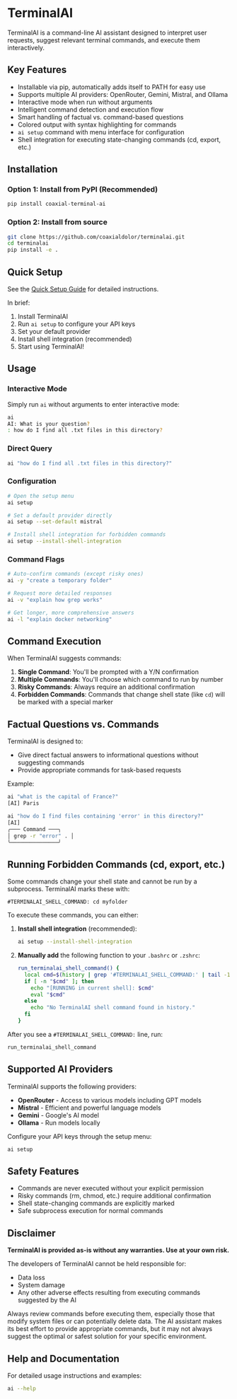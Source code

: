 # TerminalAI

TerminalAI is a command-line AI assistant designed to interpret user requests, suggest relevant terminal commands, and execute them interactively.

## Key Features
- Installable via pip, automatically adds itself to PATH for easy use
- Supports multiple AI providers: OpenRouter, Gemini, Mistral, and Ollama
- Interactive mode when run without arguments
- Intelligent command detection and execution flow
- Smart handling of factual vs. command-based questions
- Colored output with syntax highlighting for commands
- `ai setup` command with menu interface for configuration
- Shell integration for executing state-changing commands (cd, export, etc.)

## Installation

### Option 1: Install from PyPI (Recommended)
```sh
pip install coaxial-terminal-ai
```

### Option 2: Install from source
```sh
git clone https://github.com/coaxialdolor/terminalai.git
cd terminalai
pip install -e .
```

## Quick Setup

See the [Quick Setup Guide](quick_setup_guide.md) for detailed instructions.

In brief:
1. Install TerminalAI
2. Run `ai setup` to configure your API keys
3. Set your default provider
4. Install shell integration (recommended)
5. Start using TerminalAI!

## Usage

### Interactive Mode
Simply run `ai` without arguments to enter interactive mode:
```sh
ai
AI: What is your question?
: how do I find all .txt files in this directory?
```

### Direct Query
```sh
ai "how do I find all .txt files in this directory?"
```

### Configuration
```sh
# Open the setup menu
ai setup

# Set a default provider directly
ai setup --set-default mistral

# Install shell integration for forbidden commands
ai setup --install-shell-integration
```

### Command Flags
```sh
# Auto-confirm commands (except risky ones)
ai -y "create a temporary folder"

# Request more detailed responses
ai -v "explain how grep works"

# Get longer, more comprehensive answers
ai -l "explain docker networking"
```

## Command Execution

When TerminalAI suggests commands:

1. **Single Command**: You'll be prompted with a Y/N confirmation
2. **Multiple Commands**: You'll choose which command to run by number
3. **Risky Commands**: Always require an additional confirmation
4. **Forbidden Commands**: Commands that change shell state (like `cd`) will be marked with a special marker

## Factual Questions vs. Commands

TerminalAI is designed to:
- Give direct factual answers to informational questions without suggesting commands
- Provide appropriate commands for task-based requests

Example:
```sh
ai "what is the capital of France?"
[AI] Paris

ai "how do I find files containing 'error' in this directory?"
[AI] 
╭─── Command ───╮
│ grep -r "error" . │
╰───────────────╯
```

## Running Forbidden Commands (cd, export, etc.)

Some commands change your shell state and cannot be run by a subprocess. TerminalAI marks these with:

```
#TERMINALAI_SHELL_COMMAND: cd myfolder
```

To execute these commands, you can either:

1. **Install shell integration** (recommended):
   ```sh
   ai setup --install-shell-integration
   ```
   
2. **Manually add** the following function to your `.bashrc` or `.zshrc`:
   ```sh
   run_terminalai_shell_command() {
     local cmd=$(history | grep '#TERMINALAI_SHELL_COMMAND:' | tail -1 | sed 's/.*#TERMINALAI_SHELL_COMMAND: //')
     if [ -n "$cmd" ]; then
       echo "[RUNNING in current shell]: $cmd"
       eval "$cmd"
     else
       echo "No TerminalAI shell command found in history."
     fi
   }
   ```

After you see a `#TERMINALAI_SHELL_COMMAND:` line, run:
```sh
run_terminalai_shell_command
```

## Supported AI Providers

TerminalAI supports the following providers:
- **OpenRouter** - Access to various models including GPT models
- **Mistral** - Efficient and powerful language models
- **Gemini** - Google's AI model
- **Ollama** - Run models locally

Configure your API keys through the setup menu:
```sh
ai setup
```

## Safety Features

- Commands are never executed without your explicit permission
- Risky commands (rm, chmod, etc.) require additional confirmation
- Shell state-changing commands are explicitly marked
- Safe subprocess execution for normal commands

## Disclaimer

**TerminalAI is provided as-is without any warranties. Use at your own risk.**

The developers of TerminalAI cannot be held responsible for:
- Data loss
- System damage
- Any other adverse effects resulting from executing commands suggested by the AI

Always review commands before executing them, especially those that modify system files or can potentially delete data. The AI assistant makes its best effort to provide appropriate commands, but it may not always suggest the optimal or safest solution for your specific environment.

## Help and Documentation

For detailed usage instructions and examples:
```sh
ai --help
```